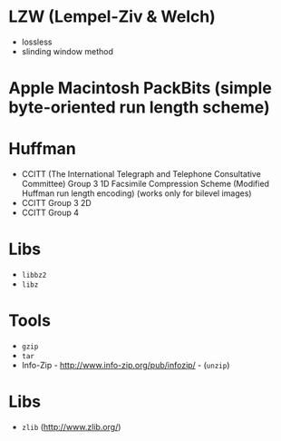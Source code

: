 # LZW (Lempel-Ziv & Welch)
- lossless
- slinding window method

# Apple Macintosh PackBits (simple byte-oriented run length scheme)

# Huffman
 + CCITT (The International Telegraph and Telephone Consultative Committee) Group 3 1D Facsimile Compression Scheme (Modified Huffman run length encoding) (works only for bilevel images)
 + CCITT Group 3 2D
 + CCITT Group 4

# Libs
- `libbz2`
- `libz`

# Tools
- `gzip` 
- `tar`
- Info-Zip - http://www.info-zip.org/pub/infozip/ - (`unzip`)

# Libs
- `zlib` (http://www.zlib.org/)
